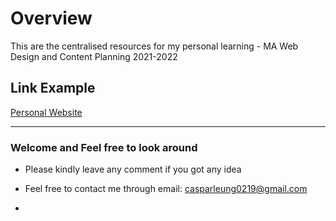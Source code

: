 # Overview 

This are the centralised resources for my personal learning - MA Web Design and Content Planning 2021-2022

## Link Example
[Personal Website](https://www.curiositydriven.uk)

---

### Welcome and Feel free to look around

* Please kindly leave any comment if you got any idea

* Feel free to contact me through email: casparleung0219@gmail.com
*
